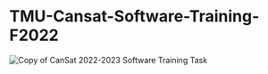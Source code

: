 # TMU-Cansat-Software-Training-F2022

![Copy of CanSat 2022-2023 Software Training Task](https://user-images.githubusercontent.com/71982556/190049345-3d458319-65f6-46ab-88c4-300337a80d7c.png)
